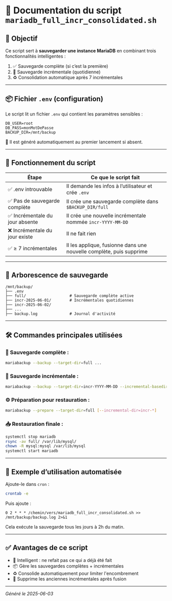 # 📘 Documentation du script `mariadb_full_incr_consolidated.sh`

## 🎯 Objectif

Ce script sert à **sauvegarder une instance MariaDB** en combinant trois fonctionnalités intelligentes :

1. ✅ Sauvegarde complète (si c’est la première)
2. 🔁 Sauvegarde incrémentale (quotidienne)
3. ♻️ Consolidation automatique après 7 incrémentales

---

## 📦 Fichier `.env` (configuration)

Le script lit un fichier `.env` qui contient les paramètres sensibles :

```dotenv
DB_USER=root
DB_PASS=monMotDePasse
BACKUP_DIR=/mnt/backup
```

📌 Il est généré automatiquement au premier lancement si absent.

---

## 🔄 Fonctionnement du script

| Étape                          | Ce que le script fait                                         |
|-------------------------------|----------------------------------------------------------------|
| ✅ .env introuvable            | Il demande les infos à l’utilisateur et crée `.env`           |
| ✅ Pas de sauvegarde complète | Il crée une sauvegarde complète dans `$BACKUP_DIR/full`       |
| ✅ Incrémentale du jour absente | Il crée une nouvelle incrémentale nommée `incr-YYYY-MM-DD`    |
| ❌ Incrémentale du jour existe | Il ne fait rien                                               |
| ✅ ≥ 7 incrémentales           | Il les applique, fusionne dans une nouvelle complète, puis supprime |

---

## 📁 Arborescence de sauvegarde

```
/mnt/backup/
├── .env
├── full/                   # Sauvegarde complète active
├── incr-2025-06-01/        # Incrémentales quotidiennes
├── incr-2025-06-02/
├── ...
├── backup.log              # Journal d'activité
```

---

## 🛠️ Commandes principales utilisées

### 🔄 Sauvegarde complète :
```bash
mariabackup --backup --target-dir=full ...
```

### 🔁 Sauvegarde incrémentale :
```bash
mariabackup --backup --target-dir=incr-YYYY-MM-DD --incremental-basedir=full ...
```

### ⚙️ Préparation pour restauration :
```bash
mariabackup --prepare --target-dir=full [--incremental-dir=incr-*]
```

### 📥 Restauration finale :
```bash
systemctl stop mariadb
rsync -av full/ /var/lib/mysql/
chown -R mysql:mysql /var/lib/mysql
systemctl start mariadb
```

---

## 🧠 Exemple d’utilisation automatisée

Ajoute-le dans `cron` :

```bash
crontab -e
```

Puis ajoute :
```cron
0 2 * * * /chemin/vers/mariadb_full_incr_consolidated.sh >> /mnt/backup/backup.log 2>&1
```

Cela exécute la sauvegarde tous les jours à 2h du matin.

---

## ✅ Avantages de ce script

- 🧠 Intelligent : ne refait pas ce qui a déjà été fait
- 📦 Gère les sauvegardes complètes + incrémentales
- ♻️ Consolide automatiquement pour limiter l'encombrement
- 🧹 Supprime les anciennes incrémentales après fusion

---

*Généré le 2025-06-03*
